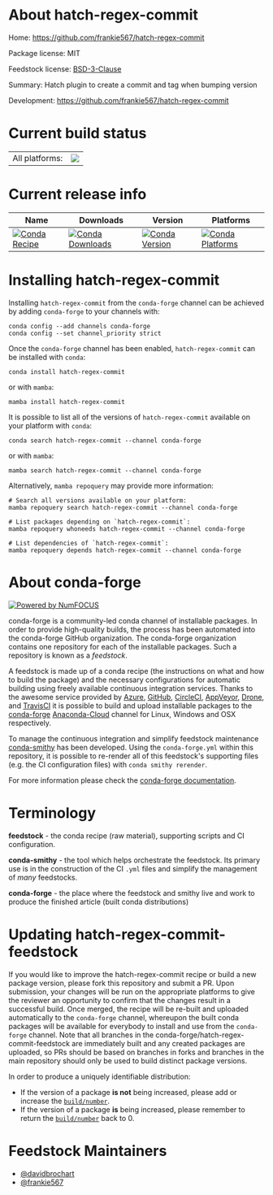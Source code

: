 About hatch-regex-commit
========================

Home: https://github.com/frankie567/hatch-regex-commit

Package license: MIT

Feedstock license: [BSD-3-Clause](https://github.com/conda-forge/hatch-regex-commit-feedstock/blob/main/LICENSE.txt)

Summary: Hatch plugin to create a commit and tag when bumping version

Development: https://github.com/frankie567/hatch-regex-commit

Current build status
====================


<table><tr><td>All platforms:</td>
    <td>
      <a href="https://dev.azure.com/conda-forge/feedstock-builds/_build/latest?definitionId=18571&branchName=main">
        <img src="https://dev.azure.com/conda-forge/feedstock-builds/_apis/build/status/hatch-regex-commit-feedstock?branchName=main">
      </a>
    </td>
  </tr>
</table>

Current release info
====================

| Name | Downloads | Version | Platforms |
| --- | --- | --- | --- |
| [![Conda Recipe](https://img.shields.io/badge/recipe-hatch--regex--commit-green.svg)](https://anaconda.org/conda-forge/hatch-regex-commit) | [![Conda Downloads](https://img.shields.io/conda/dn/conda-forge/hatch-regex-commit.svg)](https://anaconda.org/conda-forge/hatch-regex-commit) | [![Conda Version](https://img.shields.io/conda/vn/conda-forge/hatch-regex-commit.svg)](https://anaconda.org/conda-forge/hatch-regex-commit) | [![Conda Platforms](https://img.shields.io/conda/pn/conda-forge/hatch-regex-commit.svg)](https://anaconda.org/conda-forge/hatch-regex-commit) |

Installing hatch-regex-commit
=============================

Installing `hatch-regex-commit` from the `conda-forge` channel can be achieved by adding `conda-forge` to your channels with:

```
conda config --add channels conda-forge
conda config --set channel_priority strict
```

Once the `conda-forge` channel has been enabled, `hatch-regex-commit` can be installed with `conda`:

```
conda install hatch-regex-commit
```

or with `mamba`:

```
mamba install hatch-regex-commit
```

It is possible to list all of the versions of `hatch-regex-commit` available on your platform with `conda`:

```
conda search hatch-regex-commit --channel conda-forge
```

or with `mamba`:

```
mamba search hatch-regex-commit --channel conda-forge
```

Alternatively, `mamba repoquery` may provide more information:

```
# Search all versions available on your platform:
mamba repoquery search hatch-regex-commit --channel conda-forge

# List packages depending on `hatch-regex-commit`:
mamba repoquery whoneeds hatch-regex-commit --channel conda-forge

# List dependencies of `hatch-regex-commit`:
mamba repoquery depends hatch-regex-commit --channel conda-forge
```


About conda-forge
=================

[![Powered by
NumFOCUS](https://img.shields.io/badge/powered%20by-NumFOCUS-orange.svg?style=flat&colorA=E1523D&colorB=007D8A)](https://numfocus.org)

conda-forge is a community-led conda channel of installable packages.
In order to provide high-quality builds, the process has been automated into the
conda-forge GitHub organization. The conda-forge organization contains one repository
for each of the installable packages. Such a repository is known as a *feedstock*.

A feedstock is made up of a conda recipe (the instructions on what and how to build
the package) and the necessary configurations for automatic building using freely
available continuous integration services. Thanks to the awesome service provided by
[Azure](https://azure.microsoft.com/en-us/services/devops/), [GitHub](https://github.com/),
[CircleCI](https://circleci.com/), [AppVeyor](https://www.appveyor.com/),
[Drone](https://cloud.drone.io/welcome), and [TravisCI](https://travis-ci.com/)
it is possible to build and upload installable packages to the
[conda-forge](https://anaconda.org/conda-forge) [Anaconda-Cloud](https://anaconda.org/)
channel for Linux, Windows and OSX respectively.

To manage the continuous integration and simplify feedstock maintenance
[conda-smithy](https://github.com/conda-forge/conda-smithy) has been developed.
Using the ``conda-forge.yml`` within this repository, it is possible to re-render all of
this feedstock's supporting files (e.g. the CI configuration files) with ``conda smithy rerender``.

For more information please check the [conda-forge documentation](https://conda-forge.org/docs/).

Terminology
===========

**feedstock** - the conda recipe (raw material), supporting scripts and CI configuration.

**conda-smithy** - the tool which helps orchestrate the feedstock.
                   Its primary use is in the construction of the CI ``.yml`` files
                   and simplify the management of *many* feedstocks.

**conda-forge** - the place where the feedstock and smithy live and work to
                  produce the finished article (built conda distributions)


Updating hatch-regex-commit-feedstock
=====================================

If you would like to improve the hatch-regex-commit recipe or build a new
package version, please fork this repository and submit a PR. Upon submission,
your changes will be run on the appropriate platforms to give the reviewer an
opportunity to confirm that the changes result in a successful build. Once
merged, the recipe will be re-built and uploaded automatically to the
`conda-forge` channel, whereupon the built conda packages will be available for
everybody to install and use from the `conda-forge` channel.
Note that all branches in the conda-forge/hatch-regex-commit-feedstock are
immediately built and any created packages are uploaded, so PRs should be based
on branches in forks and branches in the main repository should only be used to
build distinct package versions.

In order to produce a uniquely identifiable distribution:
 * If the version of a package **is not** being increased, please add or increase
   the [``build/number``](https://docs.conda.io/projects/conda-build/en/latest/resources/define-metadata.html#build-number-and-string).
 * If the version of a package **is** being increased, please remember to return
   the [``build/number``](https://docs.conda.io/projects/conda-build/en/latest/resources/define-metadata.html#build-number-and-string)
   back to 0.

Feedstock Maintainers
=====================

* [@davidbrochart](https://github.com/davidbrochart/)
* [@frankie567](https://github.com/frankie567/)

